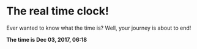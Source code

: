 # The real time clock!

Ever wanted to know what the time is? Well, your journey is about to end!

**The time is Dec 03, 2017, 06:18**